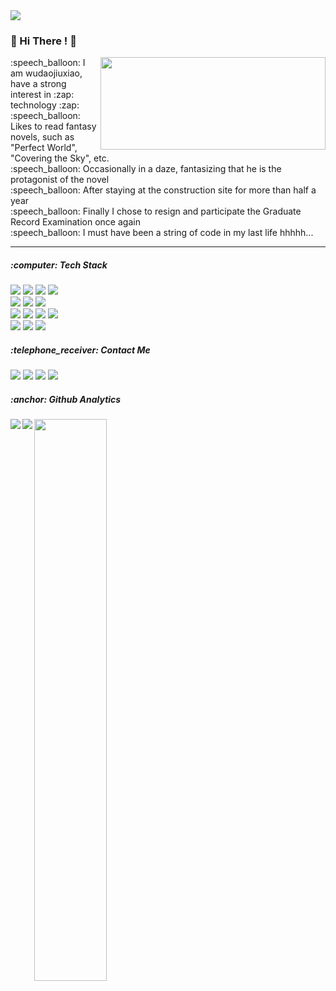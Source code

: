  <img src="https://s2.loli.net/2022/02/04/7mz6Zn8g4M5vx3D.jpg">
<h3> 👏 Hi There ! 👏 </h3>
<img align="right" width="360" height="148" src="https://s2.loli.net/2022/02/04/QI42TEcuoh1O87N.jpg">
<p>:speech_balloon: I am wudaojiuxiao, have a strong interest in :zap: technology :zap: <br>
:speech_balloon: Likes to read fantasy novels, such as "Perfect World", "Covering the Sky", etc. <br>
:speech_balloon: Occasionally in a daze, fantasizing that he is the protagonist of the novel <br>
:speech_balloon: After staying at the construction site for more than half a year <br>
:speech_balloon: Finally I chose to resign and participate the Graduate Record Examination once again <br>
:speech_balloon: I must have been a string of code in my last life hhhhh... </p>

---

<h5>:computer: Tech Stack</h5>
<div><img src="https://img.shields.io/badge/-Java-black?logo=java"> <img src="https://img.shields.io/badge/-C-black?logo=c"> <img src="https://img.shields.io/badge/-Python-black?logo=python"> <img src="https://img.shields.io/badge/-.NET-black?logo=dotnet"></div>

<div><img src="https://img.shields.io/badge/-HTML5-black?logo=HTML5"> <img src="https://img.shields.io/badge/-CSS3-black?logo=css3"> <img src="https://img.shields.io/badge/-JavaScript-black?logo=javascript"></div>

<div><img src="https://img.shields.io/badge/-Markdown-black?logo=markdown"> <img src="https://img.shields.io/badge/-Git-black?logo=git"> <img src="https://img.shields.io/badge/-Github-black?logo=github"> <img src="https://img.shields.io/badge/-Leetcode-black?logo=leetcode"></div>

<div><img src="https://img.shields.io/badge/-Visual Studio Code-black?logo=visualstudiocode"> <img src="https://img.shields.io/badge/-IntelliJ IDEA-black?logo=intellijidea"> <img src="https://img.shields.io/badge/-Pycharm-black?logo=pycharm"></div>






<h5>:telephone_receiver: Contact Me </h5>

[![](http://shields.io/badge/Github-@WuDaoJiuXiao-blue.svg)](https://github.com/WuDaoJiuXiao) 
[![](https://img.shields.io/badge/Leetcode-@悟道九霄-blue.svg)](https://leetcode-cn.com/u/wudaojiuxiao/) 
[![](https://img.shields.io/badge/CNblog-@悟道九霄-blue)](https://www.cnblogs.com/wudaojiuxiao/) 
[![](https://img.shields.io/badge/语雀-@悟道九霄-blue)](https://www.yuque.com/yuqueyonghusohmvm) 







<h5>:anchor: Github Analytics</h5> 

<img src="https://github-readme-stats.vercel.app/api?username=wudaojiuxiao&show_icons=true&theme=dracula" align="left">
<img width="48%" src="https://github-readme-stats.vercel.app/api/top-langs/?username=wudaojiuxiao&theme=dracula&layout=compact">
<img src="https://github-profile-trophy.vercel.app/?username=wudaojiuxiao&theme=dracula" align="left">



